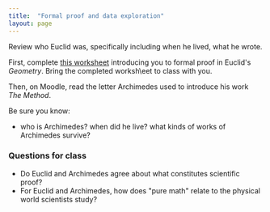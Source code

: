 ```yaml
---
title:  "Formal proof and data exploration"
layout: page
---
```



Review who Euclid was, specifically including  when he lived, what he wrote.

First, complete [this worksheet](worksheet/) introducing you to formal proof in Euclid's *Geometry*.  Bring the completed worksh\eet to class with you.

Then, on Moodle, read the letter Archimedes used to introduce his work *The Method*.

Be sure you know:

- who is Archimedes?  when did he live?  what kinds of works of Archimedes survive?


### Questions for class

- Do Euclid and Archimedes agree about what constitutes scientific proof?  
- For Euclid and Archimedes, how does "pure math" relate to the physical world scientists study? 

